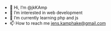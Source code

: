 - 👋 Hi, I’m @jkKAmp
- 👀 I’m interested in web development
- 🌱 I’m currently learning php and js
- 📫 How to reach me jens.kamphake@gmail.com

<!---
jkKAmp/jkKAmp is a ✨ special ✨ repository because its `README.md` (this file) appears on your GitHub profile.
You can click the Preview link to take a look at your changes.
--->
